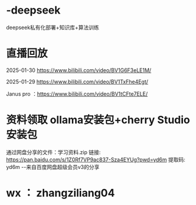 # -deepseek
deepseek私有化部署+知识库+算法训练

# 直播回放
2025-01-30  https://www.bilibili.com/video/BV1G6F3eLE1M/

2025-01-29  https://www.bilibili.com/video/BV1TxFhe4Egt/

Janus pro ：https://www.bilibili.com/video/BV1tCFte7ELE/


# 资料领取 ollama安装包+cherry Studio安装包

通过网盘分享的文件：学习资料.zip
链接: https://pan.baidu.com/s/1Z0Rf7VP9ac837-Sza4EYUg?pwd=yd6m 提取码: yd6m 
--来自百度网盘超级会员v3的分享

# wx ： zhangziliang04



